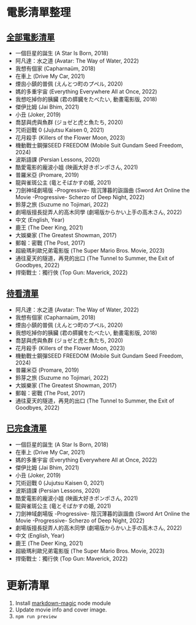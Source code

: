 # 電影清單整理
## [全部電影清單](preview/MovieList.md)
<!-- AUTO-PREVIEW:START (PRINTLIST:path=./movie_info/) -->
 - 一個巨星的誕生 (A Star Is Born, 2018)
 - 阿凡達：水之道 (Avatar: The Way of Water, 2022)
 - 我想有個家 (Capharnaüm, 2018)
 - 在車上 (Drive My Car, 2021)
 - 煙囪小鎮的普佩 (えんとつ町のプペル, 2020)
 - 媽的多重宇宙 (Everything Everywhere All at Once, 2022)
 - 我想吃掉你的胰臟 (君の膵臓をたべたい, 動畫電影版, 2018)
 - 傑伊比姆 (Jai Bhim, 2021)
 - 小丑 (Joker, 2019)
 - 喬瑟與虎與魚群 (ジョゼと虎と魚たち, 2020)
 - 咒術迴戰 0 (Jujutsu Kaisen 0, 2021)
 - 花月殺手 (Killers of the Flower Moon, 2023)
 - 機動戰士鋼彈SEED FREEDOM (Mobile Suit Gundam Seed Freedom, 2024)
 - 波斯語課 (Persian Lessons, 2020)
 - 酷愛電影的龐波小姐 (映画大好きポンポさん, 2021)
 - 普羅米亞 (Promare, 2019)
 - 龍與雀斑公主 (竜とそばかすの姫, 2021)
 - 刀劍神域劇場版 -Progressive- 陰沉薄暮的詼諧曲 (Sword Art Online the Movie -Progressive- Scherzo of Deep Night, 2022)
 - 鈴芽之旅 (Suzume no Tojimari, 2022)
 - 劇場版擅長捉弄人的高木同學 (劇場版からかい上手の高木さん, 2022)
 - 中文 (English, Year)
 - 鹿王 (The Deer King, 2021)
 - 大娛樂家 (The Greatest Showman, 2017)
 - 郵報：密戰 (The Post, 2017)
 - 超級瑪利歐兄弟電影版 (The Super Mario Bros. Movie, 2023)
 - 通往夏天的隧道，再見的出口 (The Tunnel to Summer, the Exit of Goodbyes, 2022)
 - 捍衛戰士：獨行俠 (Top Gun: Maverick, 2022)

<!-- AUTO-PREVIEW:END *-->
## [待看清單](preview/Candidate.md)
<!-- AUTO-PREVIEW:START (PRINTLIST:path=./movie_info/&listType=candidate) -->
 - 阿凡達：水之道 (Avatar: The Way of Water, 2022)
 - 我想有個家 (Capharnaüm, 2018)
 - 煙囪小鎮的普佩 (えんとつ町のプペル, 2020)
 - 我想吃掉你的胰臟 (君の膵臓をたべたい, 動畫電影版, 2018)
 - 喬瑟與虎與魚群 (ジョゼと虎と魚たち, 2020)
 - 花月殺手 (Killers of the Flower Moon, 2023)
 - 機動戰士鋼彈SEED FREEDOM (Mobile Suit Gundam Seed Freedom, 2024)
 - 普羅米亞 (Promare, 2019)
 - 鈴芽之旅 (Suzume no Tojimari, 2022)
 - 大娛樂家 (The Greatest Showman, 2017)
 - 郵報：密戰 (The Post, 2017)
 - 通往夏天的隧道，再見的出口 (The Tunnel to Summer, the Exit of Goodbyes, 2022)

<!-- AUTO-PREVIEW:END *-->
## [已完食清單](preview/Watched.md)
<!-- AUTO-PREVIEW:START (PRINTLIST:path=./movie_info/&listType=watched) -->
 - 一個巨星的誕生 (A Star Is Born, 2018)
 - 在車上 (Drive My Car, 2021)
 - 媽的多重宇宙 (Everything Everywhere All at Once, 2022)
 - 傑伊比姆 (Jai Bhim, 2021)
 - 小丑 (Joker, 2019)
 - 咒術迴戰 0 (Jujutsu Kaisen 0, 2021)
 - 波斯語課 (Persian Lessons, 2020)
 - 酷愛電影的龐波小姐 (映画大好きポンポさん, 2021)
 - 龍與雀斑公主 (竜とそばかすの姫, 2021)
 - 刀劍神域劇場版 -Progressive- 陰沉薄暮的詼諧曲 (Sword Art Online the Movie -Progressive- Scherzo of Deep Night, 2022)
 - 劇場版擅長捉弄人的高木同學 (劇場版からかい上手の高木さん, 2022)
 - 中文 (English, Year)
 - 鹿王 (The Deer King, 2021)
 - 超級瑪利歐兄弟電影版 (The Super Mario Bros. Movie, 2023)
 - 捍衛戰士：獨行俠 (Top Gun: Maverick, 2022)

<!-- AUTO-PREVIEW:END *-->
# 更新清單
1. Install [markdown-magic](https://github.com/DavidWells/markdown-magic) node module
2. Update movie info and cover image.
3. `npm run preview`
